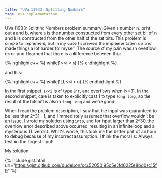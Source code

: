 ```yaml
---
title: "UVa 11933: Splitting Numbers"
tags: uva implementation
---
```

[UVa 11933: Splitting Numbers](https://uva.onlinejudge.org/index.php?option=com_onlinejudge&Itemid=8&category=24&page=show_problem&problem=3084) problem summary: Given a number n, print out a and b, where a is the number constructed from every other set bit of n and b is constructed from the other half of the set bits. This problem is simple to implement, but in my case I screwed the implementation up and made things a lot harder for myself. <!--more--> The source of my pain was an overflow error, and I learned that there is a difference between this:

{% highlight c++ %}
    while(1<<i < n)
{% endhighlight %}

and this:

{% highlight c++ %}
    while(1LL<<i < n)
{% endhighlight %}

In the first snippet, `1<<i` is of type `int`, and overflows when i>=31. In the second snippet, care is taken to explicitly cast 1 to type `long long`, so the result of the bitshift is also a `long long` and we're good!

When I read the problem description, I saw that the input was guaranteed to be less than 2^31 - 1, and I immediately assumed that overflow wouldn't be an issue. I wrote my solution using `int`s, and for input larger than 2^30, the overflow error described above occurred, resulting in an infinite loop and a mysterious TL verdict. What's worse, this took me the better part of an hour to debug because of my incorrect assumption. I think the moral is: Always test on the largest input!

My solution:

{% include gist.html url="https://gist.github.com/dudelson/ccc52050195c5e3fd0225e8bd0ec15f9" %}
